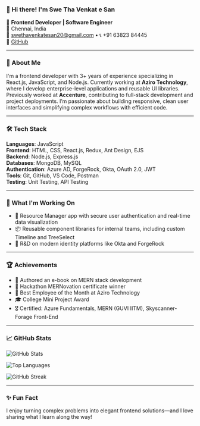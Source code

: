 ### 👋 Hi there! I'm Swe Tha Venkat e San

🌟 **Frontend Developer | Software Engineer**  
📍 Chennai, India  
📧 swethavenkatesan20@gmail.com • 📞 +91 63823 84445  
🔗 [GitHub](https://github.com/Swethavenkatesan20) 

---

### 💼 About Me

I'm a frontend developer with 3+ years of experience specializing in React.js, JavaScript, and Node.js. Currently working at **Aziro Technology**, where I develop enterprise-level applications and reusable UI libraries. Previously worked at **Accenture**, contributing to full-stack development and project deployments. I’m passionate about building responsive, clean user interfaces and simplifying complex workflows with efficient code.

---

### 🛠️ Tech Stack

**Languages**: JavaScript  
**Frontend**: HTML, CSS, React.js, Redux, Ant Design, EJS  
**Backend**: Node.js, Express.js  
**Databases**: MongoDB, MySQL  
**Authentication**: Azure AD, ForgeRock, Okta, OAuth 2.0, JWT  
**Tools**: Git, GitHub, VS Code, Postman  
**Testing**: Unit Testing, API Testing

---

### 🔨 What I'm Working On
- 🚀 Resource Manager app with secure user authentication and real-time data visualization  
- 📦 Reusable component libraries for internal teams, including custom Timeline and TreeSelect  
- 🧠 R&D on modern identity platforms like Okta and ForgeRock  

---

### 🏆 Achievements
- 📘 Authored an e-book on MERN stack development  
- 🥇 Hackathon MERNovation certificate winner  
- 🌟 Best Employee of the Month at Aziro Technology  
- 🎓 College Mini Project Award  
- 🎖️ Certified: Azure Fundamentals, MERN (GUVI IITM), Skyscanner-Forage Front-End

---

### 📈 GitHub Stats

![GitHub Stats](https://github-readme-stats.vercel.app/api?username=Swethavenkatesan20&show_icons=true&theme=tokyonight&hide=prs,issues,contribs)


![Top Languages](https://github-readme-stats.vercel.app/api/top-langs/?username=Swethavenkatesan20&layout=compact&theme=tokyonight)

![GitHub Streak](https://github-readme-streak-stats.herokuapp.com/?user=Swethavenkatesan20&theme=tokyonight)

---

### ✨ Fun Fact
I enjoy turning complex problems into elegant frontend solutions—and I love sharing what I learn along the way!

